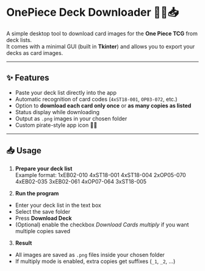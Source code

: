 # OnePiece Deck Downloader 🏴‍☠️📥

A simple desktop tool to download card images for the **One Piece TCG** from deck lists.  
It comes with a minimal GUI (built in **Tkinter**) and allows you to export your decks as card images.

---

## ✨ Features
- Paste your deck list directly into the app
- Automatic recognition of card codes (`4xST18-001`, `OP03-072`, etc.)
- Option to **download each card only once** or **as many copies as listed**
- Status display while downloading
- Output as `.png` images in your chosen folder
- Custom pirate-style app icon 🏴‍☠️

---

## 📥 Usage

1. **Prepare your deck list**  
   Example format:
1xEB02-010
4xST18-001
4xST18-004
2xOP05-070
4xEB02-035
3xEB02-061
4xOP07-064
3xST18-005



2. **Run the program**
- Enter your deck list in the text box
- Select the save folder
- Press **Download Deck**
- (Optional) enable the checkbox *Download Cards multiply* if you want multiple copies saved

3. **Result**
- All images are saved as `.png` files inside your chosen folder
- If multiply mode is enabled, extra copies get suffixes (`_1`, `_2`, …)
